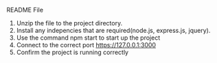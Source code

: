 README File

1. Unzip the file to the project directory.
2. Install any indepencies that are required(node.js, express.js, jquery).
3. Use the command npm start to start up the project
4. Connect to the correct port https://127.0.0.1:3000
5. Confirm the project is running correctly